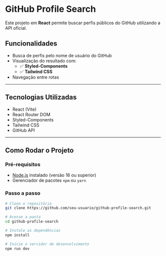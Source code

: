 #  GitHub Profile Search

Este projeto em **React** permite buscar perfis públicos do GitHub utilizando a API oficial.

##  Funcionalidades

- Busca de perfis pelo nome de usuário do GitHub
- Visualização do resultado com:
  - ✅ **Styled-Components**
  - ✅ **Tailwind CSS**
- Navegação entre rotas

---

## Tecnologias Utilizadas

- React (Vite)
- React Router DOM
- Styled-Components
- Tailwind CSS
- GitHub API

---

##  Como Rodar o Projeto

### Pré-requisitos

- [Node.js](https://nodejs.org/) instalado (versão 16 ou superior)
- Gerenciador de pacotes `npm` ou `yarn`

### Passo a passo

```bash
# Clone o repositório
git clone https://github.com/seu-usuario/github-profile-search.git

# Acesse a pasta
cd github-profile-search

# Instale as dependências
npm install

# Inicie o servidor de desenvolvimento
npm run dev

